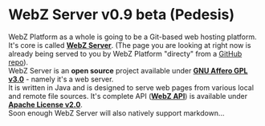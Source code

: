 # WebZ Server v0.9 beta (Pedesis)

WebZ Platform as a whole is going to be a Git-based web hosting platform. It's core is called
[**WebZ Server**](https://github.com/terems-org/webz-server#webz-server-v09-beta-pedesis).
(The page you are looking at right now is already being served to you by WebZ Platform "directy" from a
[GitHub repo](https://github.com/terems-org/www.terems.org#webz-server-v09-beta-pedesis)).  
WebZ Server is an **open source** project available under
[**GNU Affero GPL v3.0**](http://www.gnu.org/licenses/agpl-3.0.html) - namely it's a web server.  
It is written in Java and is designed to serve web pages from various local and remote file sources.
It's complete API ([**WebZ API**](https://github.com/terems-org/webz-api)) is available under
[**Apache License v2.0**](http://www.apache.org/licenses/LICENSE-2.0.html).  
Soon enough WebZ Server will also natively support markdown...
